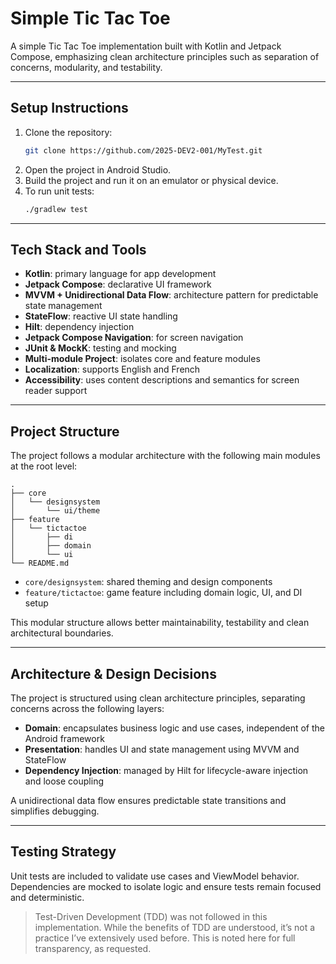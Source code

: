 # Simple Tic Tac Toe

A simple Tic Tac Toe implementation built with Kotlin and Jetpack Compose, emphasizing clean architecture principles such as separation of concerns, modularity, and testability.

---

## Setup Instructions

1. Clone the repository:
    ```bash
    git clone https://github.com/2025-DEV2-001/MyTest.git
    ```
2. Open the project in Android Studio.
3. Build the project and run it on an emulator or physical device.
4. To run unit tests:
    ```bash
    ./gradlew test
    ```

---

## Tech Stack and Tools

- **Kotlin**: primary language for app development
- **Jetpack Compose**: declarative UI framework
- **MVVM + Unidirectional Data Flow**: architecture pattern for predictable state management
- **StateFlow**: reactive UI state handling
- **Hilt**: dependency injection
- **Jetpack Compose Navigation**: for screen navigation
- **JUnit & MockK**: testing and mocking
- **Multi-module Project**: isolates core and feature modules
- **Localization**: supports English and French
- **Accessibility**: uses content descriptions and semantics for screen reader support

---

## Project Structure

The project follows a modular architecture with the following main modules at the root level:

```
.
├── core
│   └── designsystem
│       └── ui/theme
├── feature
│   └── tictactoe
│       ├── di
│       ├── domain
│       └── ui
└── README.md
```

- `core/designsystem`: shared theming and design components
- `feature/tictactoe`: game feature including domain logic, UI, and DI setup

This modular structure allows better maintainability, testability and clean architectural boundaries.

---

## Architecture & Design Decisions

The project is structured using clean architecture principles, separating concerns across the following layers:

- **Domain**: encapsulates business logic and use cases, independent of the Android framework
- **Presentation**: handles UI and state management using MVVM and StateFlow
- **Dependency Injection**: managed by Hilt for lifecycle-aware injection and loose coupling

A unidirectional data flow ensures predictable state transitions and simplifies debugging.

---

## Testing Strategy

Unit tests are included to validate use cases and ViewModel behavior. Dependencies are mocked to isolate logic and ensure tests remain focused and deterministic.

> Test-Driven Development (TDD) was not followed in this implementation. While the benefits of TDD are understood, it’s not a practice I’ve extensively used before. This is noted here for full transparency, as requested.
